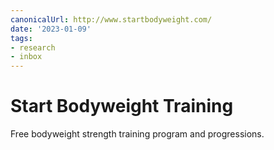 ```yaml
---
canonicalUrl: http://www.startbodyweight.com/
date: '2023-01-09'
tags:
- research
- inbox
---
```


# Start Bodyweight Training

Free bodyweight strength training program and progressions.